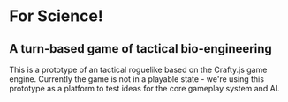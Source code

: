 For Science!
===========

A turn-based game of tactical bio-engineering
------------

This is a prototype of an tactical roguelike based on the Crafty.js game engine. Currently
the game is not in a playable state - we're using this prototype as a platform to test ideas for the core
gameplay system and AI.

